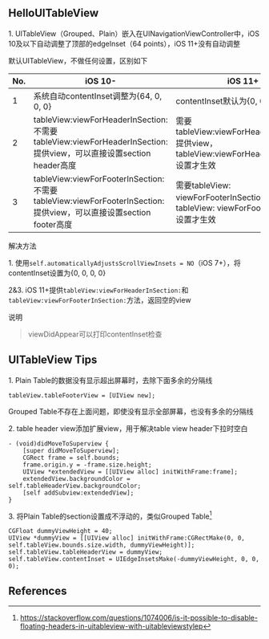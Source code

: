 ## HelloUITableView

1\. UITableView（Grouped、Plain）嵌入在UINavigationViewController中，iOS 10及以下自动调整了顶部的edgeInset（64 points），iOS 11+没有自动调整

默认UITableView，不做任何设置，区别如下

| No. | iOS 10- | iOS 11+ |
|-----|---------|---------|
| 1 | 系统自动contentInset调整为{64, 0, 0, 0} | contentInset默认为{0, 0, 0, 0} |
| 2 | tableView:viewForHeaderInSection:不需要tableView:viewForHeaderInSection:提供view，可以直接设置section header高度 | 需要tableView:viewForHeaderInSection:提供view，tableView:viewForHeaderInSection:设置才生效 |
| 3 | tableView:viewForFooterInSection:不需要tableView:viewForFooterInSection:提供view，可以直接设置section footer高度 | 需要tableView: viewForFooterInSection:提供view，tableView: viewForFooterInSection:设置才生效 |

解决方法

1\. 使用`self.automaticallyAdjustsScrollViewInsets = NO`（iOS 7+），将contentInset设置为{0, 0, 0, 0}

2&3\. iOS 11+提供`tableView:viewForHeaderInSection:`和`tableView:viewForFooterInSection:`方法，返回空的view


说明
>viewDidAppear可以打印contentInset检查
## UITableView Tips

1\. Plain Table的数据没有显示超出屏幕时，去除下面多余的分隔线

```
tableView.tableFooterView = [UIView new];
```
Grouped Table不存在上面问题，即使没有显示全部屏幕，也没有多余的分隔线

2\. table header view添加扩展view，用于解决table view header下拉时空白

```
- (void)didMoveToSuperview {
    [super didMoveToSuperview];
    CGRect frame = self.bounds;
    frame.origin.y = -frame.size.height;
    UIView *extendedView = [[UIView alloc] initWithFrame:frame];
    extendedView.backgroundColor = self.tableHeaderView.backgroundColor;
    [self addSubview:extendedView];
}
```

3\. 将Plain Table的section设置成不浮动的，类似Grouped Table[^1]

```
CGFloat dummyViewHeight = 40;
UIView *dummyView = [[UIView alloc] initWithFrame:CGRectMake(0, 0, self.tableView.bounds.size.width, dummyViewHeight)];
self.tableView.tableHeaderView = dummyView;
self.tableView.contentInset = UIEdgeInsetsMake(-dummyViewHeight, 0, 0, 0);
```

References
--
[^1]: https://stackoverflow.com/questions/1074006/is-it-possible-to-disable-floating-headers-in-uitableview-with-uitableviewstylep



